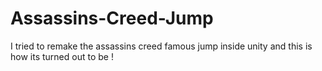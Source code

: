 # Assassins-Creed-Jump
I tried to remake the assassins creed famous jump inside unity and this is how its turned out to be !
